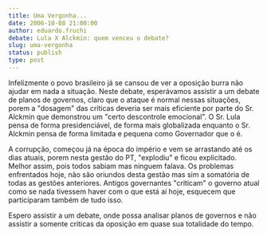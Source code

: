 ```yaml
---
title: Uma Vergonha...
date: 2006-10-08 21:00:00
author: eduardo.fruchi
debate: Lula X Alckmin: quem venceu o debate?
slug: uma-vergonha
status: publish 
type: post
---
```


Infelizmente o povo brasileiro já se cansou de ver a oposição burra não ajudar em nada a situação. Neste debate, esperávamos assistir a um debate de planos de governos, claro que o ataque é normal nessas situações, porem a "dosagem" das críticas deveria ser mais eficiente por parte do Sr. Alckmin que demonstrou um "certo descontrole emocional". O Sr. Lula pensa de forma presidenciável, de forma mais globalizada enquanto o Sr. Alckmin pensa de forma limitada e pequena como Governador que o é.


A corrupção, começou já na época do império e vem se arrastando até os dias atuais, porem nesta gestão do PT, "explodiu" e ficou explicitado. Melhor assim, pois todos sabiam mas ninguem falava. Os problemas enfrentados hoje, não são oriundos desta gestão mas sim a somatória de todas as gestões anteriores. Antigos governantes "criticam" o governo atual como se nada tivessem haver com o que está aí hoje, esquecem que participaram também de tudo isso.


Espero assistir a um debate, onde possa analisar planos de governos e não assistir a somente críticas da oposição em quase sua totalidade do tempo.


 


